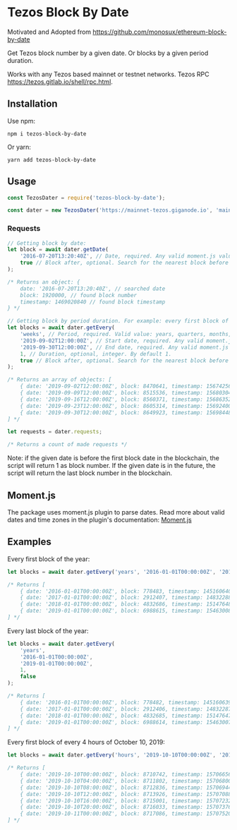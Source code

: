 # Tezos Block By Date

Motivated and Adopted from <https://github.com/monosux/ethereum-block-by-date>

Get Tezos block number by a given date. Or blocks by a given period duration.

Works with any Tezos based mainnet or testnet networks.
Tezos RPC <https://tezos.gitlab.io/shell/rpc.html>.

## Installation

Use npm:

```
npm i tezos-block-by-date
```

Or yarn:

```
yarn add tezos-block-by-date
```

## Usage

```javascript
const TezosDater = require('tezos-block-by-date');

const dater = new TezosDater('https://mainnet-tezos.giganode.io', 'main');
```

### Requests

```javascript
// Getting block by date:
let block = await dater.getDate(
    '2016-07-20T13:20:40Z', // Date, required. Any valid moment.js value: string, milliseconds, Date() object, moment() object.
    true // Block after, optional. Search for the nearest block before or after the given date. By default true.
);

/* Returns an object: {
    date: '2016-07-20T13:20:40Z', // searched date
    block: 1920000, // found block number
    timestamp: 1469020840 // found block timestamp
} */

// Getting block by period duration. For example: every first block of Monday's noons of October 2019.
let blocks = await dater.getEvery(
    'weeks', // Period, required. Valid value: years, quarters, months, weeks, days, hours, minutes
    '2019-09-02T12:00:00Z', // Start date, required. Any valid moment.js value: string, milliseconds, Date() object, moment() object.
    '2019-09-30T12:00:00Z', // End date, required. Any valid moment.js value: string, milliseconds, Date() object, moment() object.
    1, // Duration, optional, integer. By default 1.
    true // Block after, optional. Search for the nearest block before or after the given date. By default true.
);

/* Returns an array of objects: [
    { date: '2019-09-02T12:00:00Z', block: 8470641, timestamp: 1567425601 },
    { date: '2019-09-09T12:00:00Z', block: 8515536, timestamp: 1568030405 },
    { date: '2019-09-16T12:00:00Z', block: 8560371, timestamp: 1568635207 },
    { date: '2019-09-23T12:00:00Z', block: 8605314, timestamp: 1569240009 },
    { date: '2019-09-30T12:00:00Z', block: 8649923, timestamp: 1569844804 }
] */

let requests = dater.requests;

/* Returns a count of made requests */
```

Note: if the given date is before the first block date in the blockchain, the script will return 1 as block number. If the given date is in the future, the script will return the last block number in the blockchain.

## Moment.js

The package uses moment.js plugin to parse dates. Read more about valid dates and time zones in the plugin's documentation: [Moment.js](https://momentjs.com/docs/)

## Examples

Every first block of the year:

```javascript
let blocks = await dater.getEvery('years', '2016-01-01T00:00:00Z', '2019-01-01T00:00:00Z');

/* Returns [
    { date: '2016-01-01T00:00:00Z', block: 778483, timestamp: 1451606404 },
    { date: '2017-01-01T00:00:00Z', block: 2912407, timestamp: 1483228803 },
    { date: '2018-01-01T00:00:00Z', block: 4832686, timestamp: 1514764802 },
    { date: '2019-01-01T00:00:00Z', block: 6988615, timestamp: 1546300801 }
] */
```

Every last block of the year:

```javascript
let blocks = await dater.getEvery(
    'years',
    '2016-01-01T00:00:00Z',
    '2019-01-01T00:00:00Z',
    1,
    false
);

/* Returns [
    { date: '2016-01-01T00:00:00Z', block: 778482, timestamp: 1451606392 },
    { date: '2017-01-01T00:00:00Z', block: 2912406, timestamp: 1483228771 },
    { date: '2018-01-01T00:00:00Z', block: 4832685, timestamp: 1514764787 },
    { date: '2019-01-01T00:00:00Z', block: 6988614, timestamp: 1546300782 }
] */
```

Every first block of every 4 hours of October 10, 2019:

```javascript
let blocks = await dater.getEvery('hours', '2019-10-10T00:00:00Z', '2019-10-11T00:00:00Z', 4);

/* Returns [
    { date: '2019-10-10T00:00:00Z', block: 8710742, timestamp: 1570665639 },
    { date: '2019-10-10T04:00:00Z', block: 8711802, timestamp: 1570680002 },
    { date: '2019-10-10T08:00:00Z', block: 8712836, timestamp: 1570694401 },
    { date: '2019-10-10T12:00:00Z', block: 8713926, timestamp: 1570708806 },
    { date: '2019-10-10T16:00:00Z', block: 8715001, timestamp: 1570723236 },
    { date: '2019-10-10T20:00:00Z', block: 8716033, timestamp: 1570737614 },
    { date: '2019-10-11T00:00:00Z', block: 8717086, timestamp: 1570752000 }
] */
```
